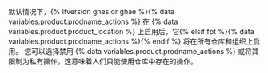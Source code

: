 默认情况下，{% ifversion ghes or ghae %}{% data variables.product.prodname_actions %} 在 {% data variables.product.product_location %} 上启用后，它{% elsif fpt %}{% data variables.product.prodname_actions %}{% endif %} 将在所有仓库和组织上启用。 您可以选择禁用 {% data variables.product.prodname_actions %} 或将其限制为私有操作，这意味着人们只能使用仓库中存在的操作。
